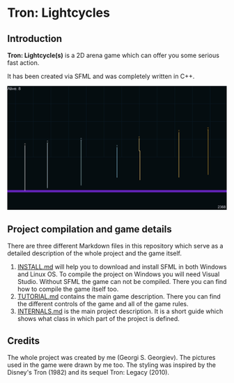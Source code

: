 # **Tron: Lightcycles**



## Introduction

**Tron: Lightcycle(s)** is a 2D arena game which can offer you some serious fast action.

It has been created via SFML and was completely written in C++.

![](https://github.com/GeorgiSGeorgiev/TronLightcycles/blob/master/TheGame.png)



## Project compilation and game details

There are three different Markdown files in this repository which serve as a detailed description of the whole project and the game itself.

1. [INSTALL.md](https://github.com/GeorgiSGeorgiev/TronLightcycles/blob/master/INSTALL.md) will help you to download and install SFML in both Windows and Linux OS. To compile the project on Windows you will need Visual Studio. Without SFML the game can not be compiled. There you can find how to compile the game itself too.
2. [TUTORIAL.md](https://github.com/GeorgiSGeorgiev/TronLightcycles/blob/master/TUTORIAL.md) contains the main game description. There you can find the different controls of the game and all of the game rules.
3. [INTERNALS.md](https://github.com/GeorgiSGeorgiev/TronLightcycles/blob/master/INTERNALS.md) is the main project description. It is a short guide which shows what class in which part of the project is defined.



## Credits

The whole project was created by me (Georgi S. Georgiev). The pictures used in the game were drawn by me too. The styling was inspired by the Disney's Tron (1982) and its sequel Tron: Legacy (2010).
